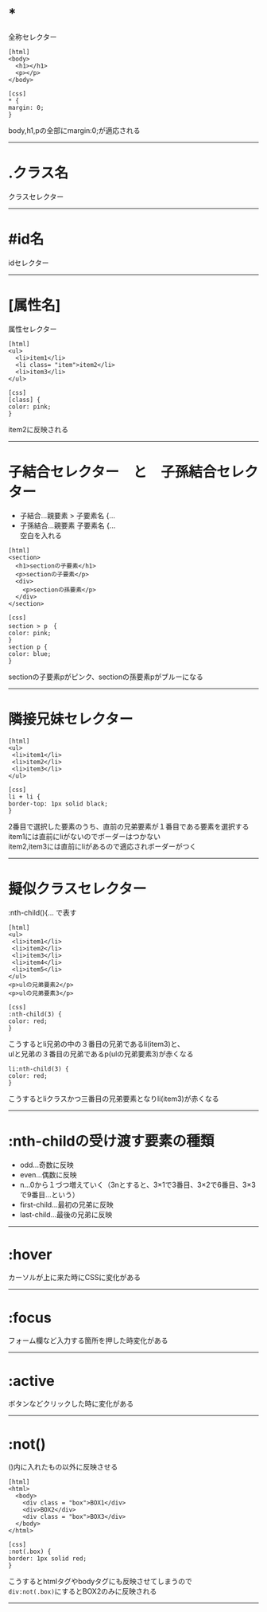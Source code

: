 # *
全称セレクター
~~~
[html]
<body>
  <h1></h1>
  <p></p>
</body>

[css]
* {
margin: 0;
}
~~~
body,h1,pの全部にmargin:0;が適応される
***
 
# .クラス名
クラスセレクター
***

# #id名
idセレクター
***

# [属性名]
属性セレクター
~~~
[html]
<ul>
  <li>item1</li>
  <li class= "item">item2</li>
  <li>item3</li>
</ul>

[css]
[class] {
color: pink;
}
~~~
item2に反映される
***

# 子結合セレクター　と　子孫結合セレクター
- 子結合...親要素 > 子要素名 {...
- 子孫結合...親要素  子要素名 {...     
空白を入れる
~~~
[html]
<section>
  <h1>sectionの子要素</h1>
  <p>sectionの子要素</p>
  <div>
    <p>sectionの孫要素</p>
  </div>
</section>

[css]
section > p　{
color: pink;
}
section p {
color: blue;
}
~~~
sectionの子要素pがピンク、sectionの孫要素pがブルーになる
***

# 隣接兄妹セレクター
~~~
[html]
<ul>
 <li>item1</li>
 <li>item2</li>
 <li>item3</li>
</ul>

[css]
li + li {
border-top: 1px solid black;
}
~~~
2番目で選択した要素のうち、直前の兄弟要素が１番目である要素を選択する   
item1には直前にliがないのでボーダーはつかない    
item2,item3には直前にliがあるので適応されボーダーがつく
***

# 擬似クラスセレクター
:nth-child(){... で表す
~~~
[html]
<ul>
 <li>item1</li>
 <li>item2</li>
 <li>item3</li>
 <li>item4</li>
 <li>item5</li>
</ul>
<p>ulの兄弟要素2</p>
<p>ulの兄弟要素3</p>

[css]
:nth-child(3) {
color: red;
}
~~~
こうするとli兄弟の中の３番目の兄弟であるli(item3)と、    
ulと兄弟の３番目の兄弟であるp(ulの兄弟要素3)が赤くなる
~~~
li:nth-child(3) {
color: red;
}
~~~
こうするとliクラスかつ三番目の兄弟要素となりli(item3)が赤くなる
***

# :nth-childの受け渡す要素の種類
- odd...奇数に反映
- even...偶数に反映
- n...0から１づつ増えていく（3nとすると、3×1で3番目、3×2で6番目、3×3で9番目...という）
- first-child...最初の兄弟に反映
- last-child...最後の兄弟に反映
***

# :hover
カーソルが上に来た時にCSSに変化がある
***

# :focus
フォーム欄など入力する箇所を押した時変化がある
***

# :active
ボタンなどクリックした時に変化がある
***

# :not()
()内に入れたもの以外に反映させる 
~~~
[html]
<html>
  <body>
    <div class = "box">BOX1</div>
    <div>BOX2</div>
    <div class = "box">BOX3</div>
  </body>
</html>

[css]
:not(.box) {
border: 1px solid red;
}
~~~
こうするとhtmlタグやbodyタグにも反映させてしまうので    
`div:not(.box)`にするとBOX2のみに反映される
***
